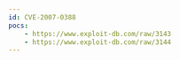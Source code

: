 ```yaml
---
id: CVE-2007-0388
pocs:
    - https://www.exploit-db.com/raw/3143
    - https://www.exploit-db.com/raw/3144
---
```

